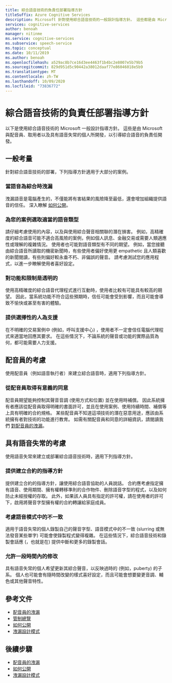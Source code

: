 ```yaml
---
title: 綜合語音技術的負責任部署指導方針
titleSuffix: Azure Cognitive Services
description: Microsoft 針對使用綜合語音技術的一般設計指導方針。 這些都是由 Microsoft 與配音員、消費者及語音失常的個人所開發，以引導綜合語音的負責任開發。
services: cognitive-services
author: benoah
manager: nitinme
ms.service: cognitive-services
ms.subservice: speech-service
ms.topic: conceptual
ms.date: 10/11/2019
ms.author: benoah
ms.openlocfilehash: a529ac8b7ce16d3ee4463f1b4bc2e8007e5b79b5
ms.sourcegitcommit: 829d951d5c90442a38012daaf77e86046018e5b9
ms.translationtype: MT
ms.contentlocale: zh-TW
ms.lasthandoff: 10/09/2020
ms.locfileid: "73836772"
---
```

# <a name="guidelines-for-responsible-deployment-of-synthetic-voice-technology"></a>綜合語音技術的負責任部署指導方針
以下是使用綜合語音技術的 Microsoft 一般設計指導方針。 這些是由 Microsoft 與配音員、取用者以及具有語音失常的個人所開發，以引導綜合語音的負責任開發。

## <a name="general-considerations"></a>一般考量
針對綜合語音技術的部署，下列指導方針適用于大部分的案例。

### <a name="disclose-when-the-voice-is-synthetic"></a>當語音為綜合時洩漏
洩漏語音是電腦產生的，不僅能將有害結果的風險降至最低，還會增加組織提供語音的信任。 深入瞭解 [如何公開](concepts-disclosure-guidelines.md)。

### <a name="select-appropriate-voice-types-for-your-scenario"></a>為您的案例選取適當的語音類型
請仔細考慮使用的內容，以及與使用綜合聲音相關聯的潛在損害。 例如，高精確度的綜合語音可能不適合高風險的案例，例如個人訊息、金融交易或需要人類適應性或理解的複雜情況。 使用者也可能對語音類型有不同的期望。 例如，當您接聽由綜合語音所讀取的機密新聞時，有些使用者偏好使用更 empathetic 且人類喜歡的新聞閱讀，有些則偏好較永垂不朽、非偏誤的聲音。 請考慮測試您的應用程式，以進一步瞭解使用者喜好設定。

### <a name="be-transparent-about-capabilities-and-limitations"></a>對功能和限制是透明的
使用高精確度的綜合語音代理程式進行互動時，使用者比較有可能具有較高的期望。 因此，當系統功能不符合這些預期時，信任可能會受到影響，而且可能會導致不愉快或甚至有害的體驗。

### <a name="provide-optional-human-support"></a>提供選擇性的人為支援
在不明確的交易案例中 (例如，呼叫支援中心) ，使用者不一定會信任電腦代理程式來適當地回應其要求。 在這些情況下，不論系統的聲音或功能的實際品質為何，都可能需要人力支援。

## <a name="considerations-for-voice-talent"></a>配音員的考慮
使用配音員（例如語音執行者）來建立綜合語音時，適用下列指導方針。

### <a name="obtain-meaningful-consent-from-voice-talent"></a>從配音員取得有意義的同意
配音員期望能夠控制其聲音音調 (使用方式和位置) 並在使用時補償。 因此系統擁有者應該從配音員取得明確的書面許可，並且在使用案例、使用持續時間、補償等上具有明確的合約規格。 某些配音員不知道這項技術的潛在惡意用途，應該由系統擁有者對技術的功能進行教育。 如需有關配音員和同意的詳細資訊，請閱讀我們 [對配音員的洩漏](https://aka.ms/disclosure-voice-talent)。


## <a name="considerations-for-those-with-speech-disorders"></a>具有語音失常的考慮
使用語音失常來建立或部署綜合語音技術時，適用下列指導方針。

### <a name="provide-guidelines-to-establish-contracts"></a>提供建立合約的指導方針
提供建立合約的指導方針，讓使用綜合語音協助的人員說話。 合約應考慮指定擁有語音、使用期間、擁有權轉移準則的合作物件、刪除語音字型的程式，以及如何防止未經授權的存取。 此外，如果該人員具有指定的許可權，請在使用者的許可下，啟用將聲音字型擁有權的合約轉讓給家庭成員。

### <a name="account-for-inconsistencies-in-speech-patterns"></a>考慮語音模式中的不一致
適用于語音失常的個人錄製自己的聲音字型、語音模式中的不一致 (slurring 或無法發音某些單字) 可能會使錄製程式變得複雜。 在這些情況下，綜合語音技術和錄製會話應 (，也就是在) 提供中斷和更多的錄製會話。

### <a name="allow-modification-over-time"></a>允許一段時間內的修改
具有語音失常的個人希望更新其綜合聲音，以反映過時的 (例如，puberty) 的子系。 個人也可能會有隨時間改變的樣式喜好設定，而且可能會想要變更音調、輔色或其他聲音特性。


## <a name="reference-docs"></a>參考文件

* [配音員的洩漏](https://aka.ms/disclosure-voice-talent)
* [管制總覽](concepts-gating-overview.md)
* [如何公開](concepts-disclosure-guidelines.md)
* [洩漏設計模式](concepts-disclosure-patterns.md)

## <a name="next-steps"></a>後續步驟

* [配音員的洩漏](https://aka.ms/disclosure-voice-talent)
* [如何公開](concepts-disclosure-guidelines.md)
* [洩漏設計模式](concepts-disclosure-patterns.md)

